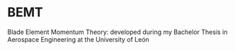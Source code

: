 # BEMT
Blade Element Momentum Theory: developed during my Bachelor Thesis in Aerospace Engineering at the University of León
